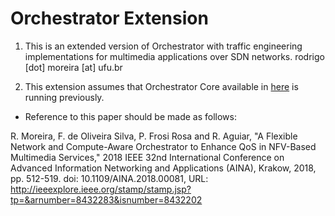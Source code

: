# Orchestrator Extension
1. This is an extended version of Orchestrator with traffic engineering implementations for multimedia applications over SDN networks.
rodrigo [dot] moreira [at] ufu.br

  1. This extension assumes that Orchestrator Core available in [here](https://github.com/romoreira/OrchestratorCore) is running previously.

* Reference to  this  paper  should  be  made  as  follows:

R. Moreira, F. de Oliveira Silva, P. Frosi Rosa and R. Aguiar, "A Flexible Network and Compute-Aware Orchestrator to Enhance QoS in NFV-Based Multimedia Services," 2018 IEEE 32nd International Conference on Advanced Information Networking and Applications (AINA), Krakow, 2018, pp. 512-519. doi: 10.1109/AINA.2018.00081,
URL: http://ieeexplore.ieee.org/stamp/stamp.jsp?tp=&arnumber=8432283&isnumber=8432202



